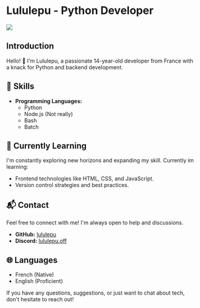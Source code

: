 # Lululepu - Python Developer

![](https://komarev.com/ghpvc/?username=lululepu)

## Introduction

Hello! 👋 I'm Lululepu, a passionate 14-year-old developer from France with a knack for Python and backend development.

## 🔧 Skills

- **Programming Languages:**
  - Python
  - Node.js (Not really)
  - Bash
  - Batch

## 🌱 Currently Learning

I'm constantly exploring new horizons and expanding my skill. Currently im learning:

- Frontend technologies like HTML, CSS, and JavaScript.
- Version control strategies and best practices.

## 📬 Contact

Feel free to connect with me! I'm always open to help and discussions.

- **GitHub:** [lululepu](https://github.com/lululepu)
- **Discord:** [lululepu.off](https://discordapp.com/users/675488529429561374)

## 🌐 Languages

- French (Native)
- English (Proficient)

If you have any questions, suggestions, or just want to chat about tech, don't hesitate to reach out!
